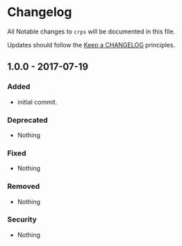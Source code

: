 # Changelog

All Notable changes to `crps` will be documented in this file.

Updates should follow the [Keep a CHANGELOG](http://keepachangelog.com/) principles.

## 1.0.0 - 2017-07-19

### Added
- initial commit.

### Deprecated
- Nothing

### Fixed
- Nothing

### Removed
- Nothing

### Security
- Nothing
